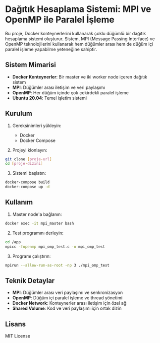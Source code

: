 # Dağıtık Hesaplama Sistemi: MPI ve OpenMP ile Paralel İşleme

Bu proje, Docker konteynerlerini kullanarak çoklu düğümlü bir dağıtık hesaplama sistemi oluşturur. Sistem, MPI (Message Passing Interface) ve OpenMP teknolojilerini kullanarak hem düğümler arası hem de düğüm içi paralel işleme yapabilme yeteneğine sahiptir.

## Sistem Mimarisi

- **Docker Konteynerler**: Bir master ve iki worker node içeren dağıtık sistem
- **MPI**: Düğümler arası iletişim ve veri paylaşımı
- **OpenMP**: Her düğüm içinde çok çekirdekli paralel işleme
- **Ubuntu 20.04**: Temel işletim sistemi

## Kurulum

1. Gereksinimleri yükleyin:
   - Docker
   - Docker Compose

2. Projeyi klonlayın:
```bash
git clone [proje-url]
cd [proje-dizini]
```

3. Sistemi başlatın:
```bash
docker-compose build
docker-compose up -d
```

## Kullanım

1. Master node'a bağlanın:
```bash
docker exec -it mpi_master bash
```

2. Test programını derleyin:
```bash
cd /app
mpicc -fopenmp mpi_omp_test.c -o mpi_omp_test
```

3. Programı çalıştırın:
```bash
mpirun --allow-run-as-root -np 3 ./mpi_omp_test
```

## Teknik Detaylar

- **MPI**: Düğümler arası veri paylaşımı ve senkronizasyon
- **OpenMP**: Düğüm içi paralel işleme ve thread yönetimi
- **Docker Network**: Konteynerler arası iletişim için özel ağ
- **Shared Volume**: Kod ve veri paylaşımı için ortak dizin

## Lisans

MIT License 